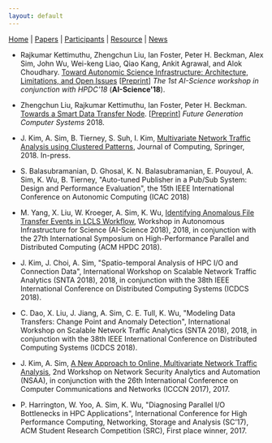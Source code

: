 ```yaml
---
layout: default
---
```

[Home](index.html) | [Papers](papers.html) | [Participants](participants.html) | [Resource](resource.html) | [News](news.html)

- Rajkumar Kettimuthu, Zhengchun Liu, Ian Foster, Peter H. Beckman, Alex Sim, John Wu, Wei-keng Liao, Qiao Kang, Ankit Agrawal, and Alok Choudhary. [Toward Autonomic Science Infrastructure: Architecture, Limitations, and Open Issues](https://doi.org/10.1145/3217197.3217205) [[Preprint](http://www.mcs.anl.gov/~zcliu/file/ai-science18.pdf)] *The 1st AI-Science workshop in conjunction with HPDC'18* (**AI-Science'18**).

- Zhengchun Liu, Rajkumar Kettimuthu, Ian Foster, Peter H. Beckman. [Towards a Smart Data Transfer Node](https://doi.org/10.1016/j.future.2018.06.033). [[Preprint](http://www.mcs.anl.gov/~zcliu/file/fgcs18-smart-dtn.pdf)] *Future Generation Computer Systems* 2018.

- J. Kim, A. Sim, B. Tierney, S. Suh, I. Kim, [Multivariate Network Traffic Analysis using Clustered Patterns](https://doi.org/10.1007/s00607-018-0619-4), Journal of Computing, Springer, 2018. In-press.

- S. Balasubramanian, D. Ghosal, K. N. Balasubramanian, E. Pouyoul, A. Sim, K. Wu, B. Tierney, "Auto-tuned Publisher in a Pub/Sub System: Design and Performance Evaluation", the 15th IEEE International Conference on Autonomic Computing (ICAC 2018)

- M. Yang, X. Liu, W. Kroeger, A. Sim, K. Wu, [Identifying Anomalous File Transfer Events in LCLS Workflow](https://doi.org/10.1145/3217197.3217203), Workshop in Autonomous Infrastructure for Science (AI-Science 2018), 2018, in conjunction with the 27th International Symposium on High-Performance Parallel and Distributed Computing (ACM HPDC 2018). 

- J. Kim, J. Choi, A. Sim, "Spatio-temporal Analysis of HPC I/O and Connection Data", International Workshop on Scalable Network Traffic Analytics (SNTA 2018), 2018, in conjunction with the 38th IEEE International Conference on Distributed Computing Systems (ICDCS 2018).

- C. Dao, X. Liu, J. Jiang, A. Sim, C. E. Tull, K. Wu, "Modeling Data Transfers: Change Point and Anomaly Detection", International Workshop on Scalable Network Traffic Analytics (SNTA 2018), 2018, in conjunction with the 38th IEEE International Conference on Distributed Computing Systems (ICDCS 2018).

- J. Kim, A. Sim, [A New Approach to Online, Multivariate Network Traffic Analysis](https://doi.org/10.1109/ICCCN.2017.8038520), 2nd Workshop on Network Security Analytics and Automation (NSAA), in conjunction with the 26th International Conference on Computer Communications and Networks (ICCCN 2017), 2017.

- P. Harrington, W. Yoo, A. Sim, K. Wu, "Diagnosing Parallel I/O Bottlenecks in HPC Applications", International Conference for High Performance Computing, Networking, Storage and Analysis (SC’17), ACM Student Research Competition (SRC), First place winner, 2017.
